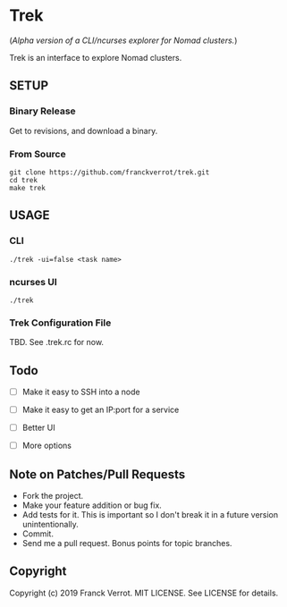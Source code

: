 # Trek

(*Alpha version of a CLI/ncurses explorer for Nomad clusters.*)

Trek is an interface to explore Nomad clusters.

## SETUP

### Binary Release

Get to revisions, and download a binary.

### From Source

    git clone https://github.com/franckverrot/trek.git
    cd trek
    make trek


## USAGE

### CLI

    ./trek -ui=false <task name>

### ncurses UI

    ./trek


### Trek Configuration File

TBD.  See .trek.rc for now.

## Todo

* [ ] Make it easy to SSH into a node
* [ ] Make it easy to get an IP:port for a service
* [ ] Better UI
* [ ] More options


## Note on Patches/Pull Requests

* Fork the project.
* Make your feature addition or bug fix.
* Add tests for it. This is important so I don't break it in a
  future version unintentionally.
* Commit.
* Send me a pull request. Bonus points for topic branches.


## Copyright

Copyright (c) 2019 Franck Verrot. MIT LICENSE. See LICENSE for details.